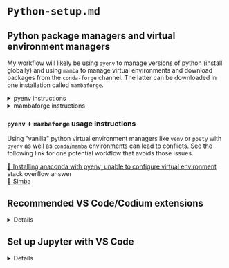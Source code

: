# `Python-setup.md`

## Python package managers and virtual environment managers

My workflow will likely be using `pyenv` to manage versions of python (install globally) and using `mamba` to manage virtual environments and download packages from the `conda-forge` channel. The latter can be downloaded in one installation called `mambaforge`.

<details>
<summary>pyenv instructions</summary>

### General `pyenv` installation

If you're using macOS or a Linux OS, go to the [🐙🐱 pyenv repo](https://github.com/pyenv/pyenv#installation) and follow the installation instructions.

If you're Windows, you have two options. To install directly on Windows, you can go to the [🐙🐱 pyenv-win](https://github.com/pyenv-win/pyenv-win#installation) repo and follow the installation instructions there. Otherwise, you can install WSL 2 (e.g. followin this [video](https://www.youtube.com/watch?v=IL7Jd9rjgrM) by David Bombal) and then install `pyenv` on your resulting Linux pseudo-virtual machine via WSL 2.

</details>

<details>
<summary>mambaforge instructions</summary>

### General `mambaforge` installation

Go to the [🐙🐱 miniforge repo](https://github.com/conda-forge/miniforge) and follow the instructions for your operating system to install `mamabaforge`. The installation files are in the [`mambaforge` section](https://github.com/conda-forge/miniforge#mambaforge), but it will make more sense if you at least skim the instructions in the [Install section](https://github.com/conda-forge/miniforge#install).

</details>

### `pyenv` + `mambaforge` usage instructions

Using "vanilla" python virtual environment managers like `venv` or `poety` with `pyenv` as well as `conda`/`mamba` environments can lead to conflicts. See the following link for one potential workflow that avoids those issues.

[🥞 Installing anaconda with pyenv, unable to configure virtual environment](https://stackoverflow.com/a/58045984)  
stack overflow answer  
[👤 Simba](https://stackoverflow.com/users/5101148/simba)

## Recommended VS Code/Codium extensions

<details>

### General extensions

- Python (official MS extension for Python support)
- AREPL for python (real-time output)

Source:
[🎥 Setting Up VSCode For Python Programming](https://www.youtube.com/watch?v=W--_EOzdTHk)  
[👤 Traversy Media](https://www.youtube.com/channel/UC29ju8bIPH5as8OGnQzwJyA)

### Code formatting

For each Python project you do in VS Code, run

```
pip install black isort
```

in your terminal. Create a local `settings.json` file and add the following to it:

```
"editor.formatting.provider": "black",
    "python.formatting.blackArgs": [
        "--line-length=119"
    ],
"python.sortImports.args": [
    "--profile=black",
],
"[python]": {
    "editor.codeActionsOnSave": {
        "source.organizeImports": true
    }
}
```

[🎥 Set up Python Black and isort on Visual Studio Code](https://www.youtube.com/watch?v=cG88P-MsdzQ)  
[👤 Very Academy](https://www.youtube.com/channel/UC1mxuk7tuQT2D0qTMgKji3w)

</details>

## Set up Jupyter with VS Code

<details>

Install the official "Jupyter" extension from Microsoft. More details might have to be added about using Jupyter inside VS Code.

</details>
